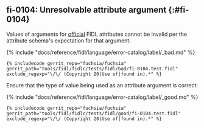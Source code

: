 ## fi-0104: Unresolvable attribute argument {:#fi-0104}

Values of arguments for [official](/docs/reference/fidl/language/attributes.md)
FIDL attributes cannot be invalid per the attribute schema's expectation for
that argument:

{% include "docs/reference/fidl/language/error-catalog/label/_bad.md" %}

```fidl
{% includecode gerrit_repo="fuchsia/fuchsia" gerrit_path="tools/fidl/fidlc/tests/fidl/bad/fi-0104.test.fidl" exclude_regexp="\/\/ (Copyright 20|Use of|found in).*" %}
```

Ensure that the type of value being used as an attribute argument is correct:

{% include "docs/reference/fidl/language/error-catalog/label/_good.md" %}

```fidl
{% includecode gerrit_repo="fuchsia/fuchsia" gerrit_path="tools/fidl/fidlc/tests/fidl/good/fi-0104.test.fidl" exclude_regexp="\/\/ (Copyright 20|Use of|found in).*" %}
```
